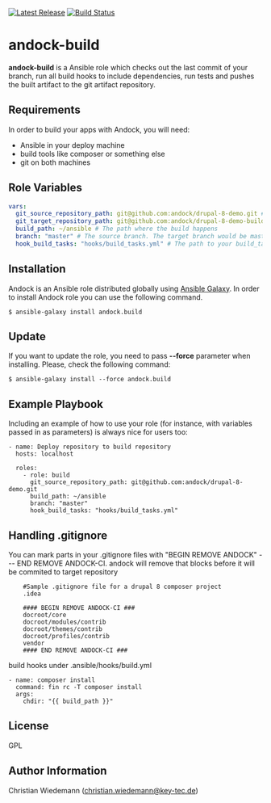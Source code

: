[![Latest Release](https://img.shields.io/github/release/andock/build.svg?style=flat-square)](https://github.com/andock/andock/releases/latest) [![Build Status](https://img.shields.io/travis/andock/build.svg?style=flat-square)](https://travis-ci.org/andock/build)

andock-build 
=========

**andock-build** is a Ansible role which checks out the last commit of your branch, run all build hooks to include dependencies, run tests and pushes the built artifact to the git artifact repository.
  

Requirements
------------

In order to build your apps with Andock, you will need:

* Ansible in your deploy machine
* build tools like composer or something else
* git on both machines


Role Variables
--------------

```yaml
vars:
  git_source_repository_path: git@github.com:andock/drupal-8-demo.git # The source repository 
  git_target_repository_path: git@github.com:andock/drupal-8-demo-build.git # The target repository. Can be the same repository as the source repository 
  build_path: ~/ansible # The path where the build happens
  branch: "master" # The source branch. The target branch would be master-build
  hook_build_tasks: "hooks/build_tasks.yml" # The path to your build_tasks hook file
```

Installation
------------

Andock is an Ansible role distributed globally using [Ansible Galaxy](https://galaxy.ansible.com/). In order to install Andock role you can use the following command.

```
$ ansible-galaxy install andock.build
```

Update
------

If you want to update the role, you need to pass **--force** parameter when installing. Please, check the following command:

```
$ ansible-galaxy install --force andock.build
```

Example Playbook
----------------

Including an example of how to use your role (for instance, with variables passed in as parameters) is always nice for users too:

    - name: Deploy repository to build repository
      hosts: localhost
      
      roles:
        - role: build
          git_source_repository_path: git@github.com:andock/drupal-8-demo.git
          build_path: ~/ansible
          branch: "master"
          hook_build_tasks: "hooks/build_tasks.yml"


Handling .gitignore 
----------------

You can mark parts in your .gitignore files with "BEGIN REMOVE ANDOCK" --- END REMOVE ANDOCK-CI.
andock will remove that blocks before it will be commited to target repository
 

        #Sample .gitignore file for a drupal 8 composer project
        .idea
        
        #### BEGIN REMOVE ANDOCK-CI ###
        docroot/core
        docroot/modules/contrib
        docroot/themes/contrib
        docroot/profiles/contrib
        vendor
        #### END REMOVE ANDOCK-CI ###

build hooks under .ansible/hooks/build.yml

    - name: composer install
      command: fin rc -T composer install
      args:
        chdir: "{{ build_path }}"



License
-------

GPL

Author Information
------------------

Christian Wiedemann (christian.wiedemann@key-tec.de)

